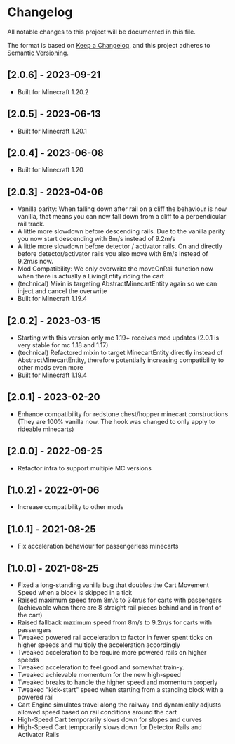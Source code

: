 # Changelog

All notable changes to this project will be documented in this file.

The format is based on [Keep a Changelog](https://keepachangelog.com/en/1.0.0/),
and this project adheres to [Semantic Versioning](https://semver.org/spec/v2.0.0.html).

## [2.0.6] - 2023-09-21
- Built for Minecraft 1.20.2

## [2.0.5] - 2023-06-13
- Built for Minecraft 1.20.1

## [2.0.4] - 2023-06-08
- Built for Minecraft 1.20

## [2.0.3] - 2023-04-06
- Vanilla parity: When falling down after rail on a cliff the behaviour is now vanilla, that means you can now fall down from a cliff to a perpendicular rail track.
- A little more slowdown before descending rails. Due to the vanilla parity you now start descending with 8m/s instead of 9.2m/s
- A little more slowdown before detector / activator rails. On and directly before detector/activator rails you also move with 8m/s instead of 9.2m/s now. 
- Mod Compatibility: We only overwrite the moveOnRail function now when there is actually a LivingEntity riding the cart
- (technical) Mixin is targeting AbstractMinecartEntity again so we can inject and cancel the overwrite
- Built for Minecraft 1.19.4

## [2.0.2] - 2023-03-15
- Starting with this version only mc 1.19+ receives mod updates (2.0.1 is very stable for mc 1.18 and 1.17)
- (technical) Refactored mixin to target MinecartEntity directly instead of AbstractMinecartEntity, therefore potentially increasing compatibility to other mods even more
- Built for Minecraft 1.19.4

## [2.0.1] - 2023-02-20
- Enhance compatibility for redstone chest/hopper minecart constructions (They are 100% vanilla now. The hook was changed to only apply to rideable minecarts)

## [2.0.0] - 2022-09-25
- Refactor infra to support multiple MC versions

## [1.0.2] - 2022-01-06
- Increase compatibility to other mods

## [1.0.1] - 2021-08-25
- Fix acceleration behaviour for passengerless minecarts

## [1.0.0] - 2021-08-25
- Fixed a long-standing vanilla bug that doubles the Cart Movement Speed when a block is skipped in a tick
- Raised maximum speed from 8m/s to 34m/s for carts with passengers (achievable when there are 8 straight rail
  pieces behind and in front of the cart)
- Raised fallback maximum speed from 8m/s to 9.2m/s for carts with passengers
- Tweaked powered rail acceleration to factor in fewer spent ticks on higher speeds and multiply the acceleration accordingly
- Tweaked acceleration to be require more powered rails on higher speeds
- Tweaked acceleration to feel good and somewhat train-y.
- Tweaked achievable momentum for the new high-speed
- Tweaked breaks to handle the higher speed and momentum properly
- Tweaked "kick-start" speed when starting from a standing block with a powered rail
- Cart Engine simulates travel along the railway and dynamically adjusts allowed speed based on rail conditions around the cart
- High-Speed Cart temporarily slows down for slopes and curves
- High-Speed Cart temporarily slows down for Detector Rails and Activator Rails
